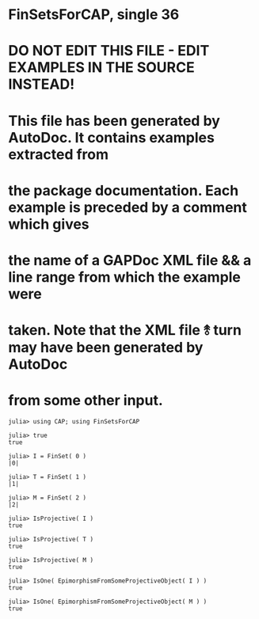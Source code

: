 # FinSetsForCAP, single 36
# DO NOT EDIT THIS FILE - EDIT EXAMPLES IN THE SOURCE INSTEAD!
# This file has been generated by AutoDoc. It contains examples extracted from
# the package documentation. Each example is preceded by a comment which gives
# the name of a GAPDoc XML file && a line range from which the example were
# taken. Note that the XML file ⥉ turn may have been generated by AutoDoc
# from some other input.

```jldoctest
julia> using CAP; using FinSetsForCAP

julia> true
true

julia> I = FinSet( 0 )
|0|

julia> T = FinSet( 1 )
|1|

julia> M = FinSet( 2 )
|2|

julia> IsProjective( I )
true

julia> IsProjective( T )
true

julia> IsProjective( M )
true

julia> IsOne( EpimorphismFromSomeProjectiveObject( I ) )
true

julia> IsOne( EpimorphismFromSomeProjectiveObject( M ) )
true

```
